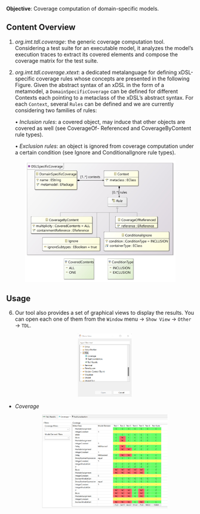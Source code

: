 **Objective**: Coverage computation of domain-specific models.

## Content Overview

1. *org.imt.tdl.coverage*: the generic coverage computation tool. Considering a test suite for an executable model, it analyzes the model’s execution traces to extract its covered elements and compose the coverage matrix for the test suite. 
   
2. *org.imt.tdl.coverage.xtext*: a dedicated
metalanguage for defining xDSL-specific coverage rules whose concepts are presented in the following Figure. Given the abstract syntax of an xDSL in the form of a metamodel, a `DomainSpecificCoverage` can be defined for different Contexts each pointing to a metaclass of the xDSL’s abstract syntax. For each `Context`, several `Rules` can be defined and we are currently considering two families of rules:

    • *Inclusion rules*: a covered object, may induce that
    other objects are covered as well (see CoverageOf-
    Referenced and CoverageByContent rule types).

    • *Exclusion rules*: an object is ignored from coverage
    computation under a certain condition (see Ignore and
    ConditionalIgnore rule types).

<p align="center">
    <img src="Screenshots/DSLSpecificCoverageMetamodel.jpg"  width="80%" height="60%">
</p>

## Usage

6. Our tool also provides a set of graphical views to display the results. You can open each one of them from the `Window` menu -> `Show View` -> `Other` -> `TDL`.
   <p align="center">
        <img src="Screenshots/views.png" width="30%" height="40%">
    </p>
- *Coverage*
    <p align="center">
        <img src="Screenshots/testCoverageView.png" width="70%" height="40%">
    </p>